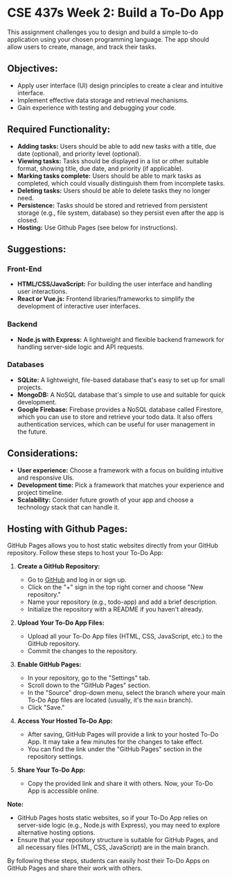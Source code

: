 # CSE 437s Week 2: Build a To-Do App

This assignment challenges you to design and build a simple to-do application using your chosen programming language. The app should allow users to create, manage, and track their tasks.

## Objectives:

- Apply user interface (UI) design principles to create a clear and intuitive interface.
- Implement effective data storage and retrieval mechanisms.
- Gain experience with testing and debugging your code.

## Required Functionality:

- **Adding tasks:** Users should be able to add new tasks with a title, due date (optional), and priority level (optional).
- **Viewing tasks:** Tasks should be displayed in a list or other suitable format, showing title, due date, and priority (if applicable).
- **Marking tasks complete:** Users should be able to mark tasks as completed, which could visually distinguish them from incomplete tasks.
- **Deleting tasks:** Users should be able to delete tasks they no longer need.
- **Persistence:** Tasks should be stored and retrieved from persistent storage (e.g., file system, database) so they persist even after the app is closed.
- **Hosting:** Use Github Pages (see below for instructions).

## Suggestions:

### Front-End

- **HTML/CSS/JavaScript:** For building the user interface and handling user interactions.
- **React or Vue.js:** Frontend libraries/frameworks to simplify the development of interactive user interfaces.

### Backend

- **Node.js with Express:** A lightweight and flexible backend framework for handling server-side logic and API requests.

### Databases

- **SQLite:** A lightweight, file-based database that's easy to set up for small projects.
- **MongoDB:** A NoSQL database that's simple to use and suitable for quick development.
- **Google Firebase:** Firebase provides a NoSQL database called Firestore, which you can use to store and retrieve your todo data. It also offers authentication services, which can be useful for user management in the future.

## Considerations:

- **User experience:** Choose a framework with a focus on building intuitive and responsive UIs.
- **Development time:** Pick a framework that matches your experience and project timeline.
- **Scalability:** Consider future growth of your app and choose a technology stack that can handle it.

## Hosting with Github Pages:
GitHub Pages allows you to host static websites directly from your GitHub repository. Follow these steps to host your To-Do App:

1. **Create a GitHub Repository:**
   - Go to [GitHub](https://github.com/) and log in or sign up.
   - Click on the "+" sign in the top right corner and choose "New repository."
   - Name your repository (e.g., todo-app) and add a brief description.
   - Initialize the repository with a README if you haven't already.

2. **Upload Your To-Do App Files:**
   - Upload all your To-Do App files (HTML, CSS, JavaScript, etc.) to the GitHub repository.
   - Commit the changes to the repository.

3. **Enable GitHub Pages:**
   - In your repository, go to the "Settings" tab.
   - Scroll down to the "GitHub Pages" section.
   - In the "Source" drop-down menu, select the branch where your main To-Do App files are located (usually, it's the `main` branch).
   - Click "Save."

4. **Access Your Hosted To-Do App:**
   - After saving, GitHub Pages will provide a link to your hosted To-Do App. It may take a few minutes for the changes to take effect.
   - You can find the link under the "GitHub Pages" section in the repository settings.

5. **Share Your To-Do App:**
   - Copy the provided link and share it with others. Now, your To-Do App is accessible online.

**Note:**
- GitHub Pages hosts static websites, so if your To-Do App relies on server-side logic (e.g., Node.js with Express), you may need to explore alternative hosting options.
- Ensure that your repository structure is suitable for GitHub Pages, and all necessary files (HTML, CSS, JavaScript) are in the main branch.

By following these steps, students can easily host their To-Do Apps on GitHub Pages and share their work with others.
